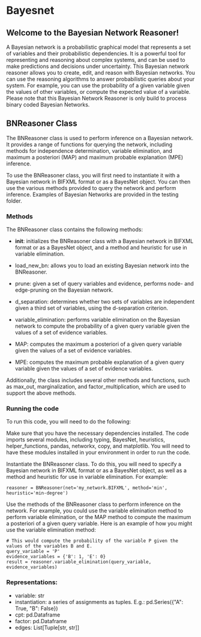 # Bayesnet

## Welcome to the Bayesian Network Reasoner!

A Bayesian network is a probabilistic graphical model that represents a set of variables and their probabilistic dependencies. It is a powerful tool for representing and reasoning about complex systems, and can be used to make predictions and decisions under uncertainty. This Bayesian network reasoner allows you to create, edit, and reason with Bayesian networks.  You can use the reasoning algorithms to answer probabilistic queries about your system. For example, you can use the probability of a given variable given the values of other variables, or compute the expected value of a variable. Please note that this Bayesian Network Reasoner is only build to process binary coded Bayesian Networks.

## BNReasoner Class
The BNReasoner class is used to perform inference on a Bayesian network. It provides a range of functions for querying the network, including methods for independence determination, variable elimination, and maximum a posteriori (MAP) and maximum probable explanation (MPE) inference.

To use the BNReasoner class, you will first need to instantiate it with a Bayesian network in BIFXML format or as a BayesNet object. You can then use the various methods provided to query the network and perform inference.  Examples of Bayesian Networks are provided in the testing folder.


### Methods

The BNReasoner class contains the following methods:

- __init__: initializes the BNReasoner class with a Bayesian network in BIFXML format or as a BayesNet object, and a method and heuristic for use in variable elimination.

- load_new_bn: allows you to load an existing Bayesian network into the BNReasoner.

- prune: given a set of query variables and evidence, performs node- and edge-pruning on the Bayesian network.

- d_separation: determines whether two sets of variables are independent given a third set of variables, using the d-separation criterion.

- variable_elimination: performs variable elimination on the Bayesian network to compute the probability of a given query variable given the values of a set of evidence variables.

- MAP: computes the maximum a posteriori of a given query variable given the values of a set of evidence variables.

- MPE: computes the maximum probable explanation of a given query variable given the values of a set of evidence variables.

Additionally, the class includes several other methods and functions, such as max_out, marginalization, and factor_multiplication, which are used to support the above methods.

### Running the code
To run this code, you will need to do the following:

Make sure that you have the necessary dependencies installed. The code imports several modules, including typing, BayesNet, heuristics, helper_functions, pandas, networkx, copy, and matplotlib. You will need to have these modules installed in your environment in order to run the code.

Instantiate the BNReasoner class. To do this, you will need to specify a Bayesian network in BIFXML format or as a BayesNet object, as well as a method and heuristic for use in variable elimination. For example:

```
reasoner = BNReasoner(net='my_network.BIFXML', method='min', heuristic='min-degree')
```

Use the methods of the BNReasoner class to perform inference on the network. For example, you could use the variable elimination method to perform variable elimination, or the MAP method to compute the maximum a posteriori of a given query variable.
Here is an example of how you might use the variable elimination method:

```
# This would compute the probability of the variable P given the values of the variables B and E. 
query_variable = 'P'
evidence_variables = {'B': 1, 'E': 0}
result = reasoner.variable_elimination(query_variable, evidence_variables)
```

### Representations:
- variable: str
- instantiation: a series of assignments as tuples. E.g.: pd.Series({"A": True, "B": False})
- cpt: pd.Dataframe
- factor: pd.Dataframe
- edges: List[Tuple[str, str]]
